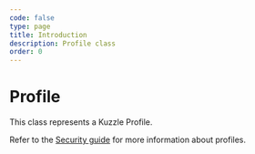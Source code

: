```yaml
---
code: false
type: page
title: Introduction
description: Profile class
order: 0
---
```


# Profile

This class represents a Kuzzle Profile.

Refer to the [Security guide](/core/2/guides/main-concepts/permissions#profiles) for more information about profiles.
